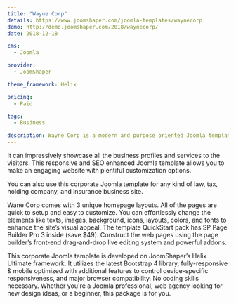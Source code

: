 ```yaml
---
title: "Wayne Corp"
details: https://www.joomshaper.com/joomla-templates/waynecorp
demo: http://demo.joomshaper.com/2018/waynecorp/
date: 2018-12-18

cms: 
  - Joomla

provider:
  - JoomShaper

theme_framework: Helix

pricing:
  - Paid

tags:
  - Business

description: Wayne Corp is a modern and purpose oriented Joomla template for corporate and financial institutions. This corporate Joomla template will be a strong ally for businesses, financial consultants and agencies who want intuitive & modern websites.
---
```


It can impressively showcase all the business profiles and services to the visitors. This responsive and SEO enhanced Joomla template allows you to make an engaging website with plentiful customization options.

You can also use this corporate Joomla template for any kind of law, tax, holding company, and insurance business site.

Wane Corp comes with 3 unique homepage layouts. All of the pages are quick to setup and easy to customize. You can effortlessly change the elements like texts, images, background, icons, layouts, colors, and fonts to enhance the site’s visual appeal. The template QuickStart pack has SP Page Builder Pro 3 inside (save $49). Construct the web pages using the page builder’s front-end drag-and-drop live editing system and powerful addons.

This corporate Joomla template is developed on JoomShaper’s Helix Ultimate framework. It utilizes the latest Bootstrap 4 library, fully-responsive & mobile optimized with additional features to control device-specific responsiveness, and major browser compatibility. No coding skills necessary. Whether you're a Joomla professional, web agency looking for new design ideas, or a beginner, this package is for you.
